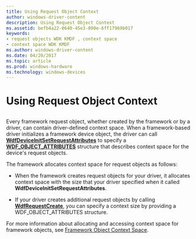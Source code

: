 ```yaml
---
title: Using Request Object Context
author: windows-driver-content
description: Using Request Object Context
ms.assetid: befb4a22-0640-45e3-890e-6ff17969b017
keywords:
- request objects WDK KMDF , context space
- context space WDK KMDF
ms.author: windows-driver-content
ms.date: 04/20/2017
ms.topic: article
ms.prod: windows-hardware
ms.technology: windows-devices
---
```


# Using Request Object Context


## <a href="" id="ddk-using-request-object-context-df"></a>


Every framework request object, whether created by the framework or by a driver, can contain driver-defined context space. When a framework-based driver initializes a framework device object, the driver can call [**WdfDeviceInitSetRequestAttributes**](https://msdn.microsoft.com/library/windows/hardware/ff546786) to specify a [**WDF\_OBJECT\_ATTRIBUTES**](https://msdn.microsoft.com/library/windows/hardware/ff552400) structure that describes context space for the device's request objects.

The framework allocates context space for request objects as follows:

-   When the framework creates request objects for your driver, it allocates context space with the size that your driver specified when it called **WdfDeviceInitSetRequestAttributes**.

-   If your driver creates additional request objects by calling [**WdfRequestCreate**](https://msdn.microsoft.com/library/windows/hardware/ff549951), you can specify a context size by providing a WDF\_OBJECT\_ATTRIBUTES structure.

For more information about allocating and accessing context space for framework objects, see [Framework Object Context Space](framework-object-context-space.md).

 

 





